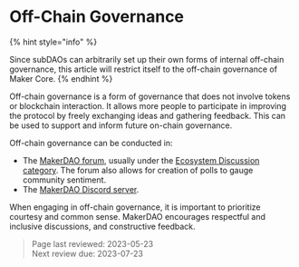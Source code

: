 # Off-Chain Governance

{% hint style="info" %}

Since subDAOs can arbitrarily set up their own forms of internal off-chain governance, this article will restrict itself to the off-chain governance of Maker Core.
{% endhint %}

Off-chain governance is a form of governance that does not involve tokens or blockchain interaction. It allows more people to participate in improving the protocol by freely exchanging ideas and gathering feedback. This can be used  to support and inform future on-chain governance.

Off-chain governance can be conducted in:

- The [MakerDAO forum](forum.makerdao.com/), usually under the [Ecosystem Discussion category](https://forum.makerdao.com/c/ecosystem-discussions/89). The forum also allows for creation of polls to gauge community sentiment.
- The [MakerDAO Discord server](https://discord.gg/RBRumCpEDH).

When engaging in off-chain governance, it is important to prioritize courtesy and common sense. MakerDAO encourages respectful and inclusive discussions, and constructive feedback.


>Page last reviewed: 2023-05-23  
>Next review due: 2023-07-23  
